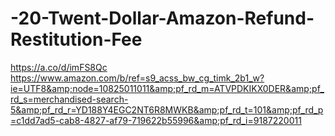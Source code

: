 # -20-Twent-Dollar-Amazon-Refund-Restitution-Fee
https://a.co/d/imFS8Qc https://www.amazon.com/b/ref=s9_acss_bw_cg_timk_2b1_w?ie=UTF8&amp;node=10825011011&amp;pf_rd_m=ATVPDKIKX0DER&amp;pf_rd_s=merchandised-search-5&amp;pf_rd_r=YD188Y4EGC2NT6R8MWKB&amp;pf_rd_t=101&amp;pf_rd_p=c1dd7ad5-cab8-4827-af79-719622b55996&amp;pf_rd_i=9187220011
